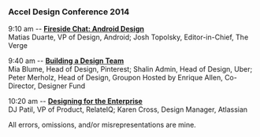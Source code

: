 ### Accel Design Conference 2014

9:10 am -- **[Fireside Chat: Android Design](https://github.com/charlesfeng/accel-design-conference-2014/blob/master/fireside-chat-android-design.md)**  
Matias Duarte, VP of Design, Android; Josh Topolsky, Editor-in-Chief, The Verge

9:40 am -- **[Building a Design Team](https://github.com/charlesfeng/accel-design-conference-2014/blob/master/building-a-design-team.md)**  
Mia Blume, Head of Design, Pinterest; Shalin Admin, Head of Design, Uber; Peter Merholz, Head of Design, Groupon
Hosted by Enrique Allen, Co-Director, Designer Fund

10:20 am -- **[Designing for the Enterprise](https://github.com/charlesfeng/accel-design-conference-2014/blob/master/designing-for-the-enterprise.md)**  
DJ Patil, VP of Product, RelateIQ; Karen Cross, Design Manager, Atlassian

All errors, omissions, and/or misrepresentations are mine.
